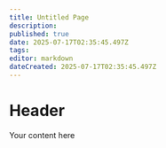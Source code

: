 ```yaml
---
title: Untitled Page
description: 
published: true
date: 2025-07-17T02:35:45.497Z
tags: 
editor: markdown
dateCreated: 2025-07-17T02:35:45.497Z
---
```


# Header
Your content here